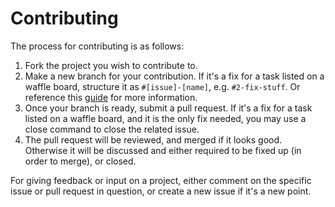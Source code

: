 Contributing
============

The process for contributing is as follows:

1. Fork the project you wish to contribute to.
2. Make a new branch for your contribution. If it's a fix for a task listed on a waffle board, structure it as `#[issue]-[name]`, e.g. `#2-fix-stuff`. Or reference this [guide](https://help.waffle.io/automatic-work-tracking/auto-work-tracking-basics/recommended-workflow-using-pull-requests-automatic-work-tracking) for more information.
3. Once your branch is ready, submit a pull request. If it's a fix for a task listed on a waffle board, and it is the only fix needed, you may use a close command to close the related issue.
4. The pull request will be reviewed, and merged if it looks good. Otherwise it will be discussed and either required to be fixed up (in order to merge), or closed.

For giving feedback or input on a project, either comment on the specific issue or pull request in question, or create a new issue if it's a new point.
